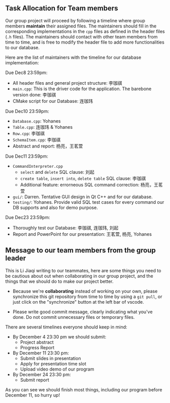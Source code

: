 
## Task Allocation for Team members
Our group project will proceed by following a timeline where group members **maintain** their assigned files. The maintainers should fill in the corresponding implementations in the `cpp` files as defined in the header files (`.h` files). The maintainers should contact with other team members from time to time, and is free to modify the header file to add more functionalities to our database. 

Here are the list of maintainers with the timeline for our database implementation:


Due Dec8 23:59pm:
- All header files and general project structure: 李珈祺
- `main.cpp`: This is the driver code for the application. The barebone version done: 李珈祺
- CMake script for our Database: 连珈玮

Due Dec10 23:59pm:
- `Database.cpp`: Yohanes
- `Table.cpp`:  连珈玮 & Yohanes
- `Row.cpp`: 李珈祺
- `SchemaItem.cpp`: 李珈祺
- Abstract and report: 杨亮，王茗萱 

Due Dec11 23:59pm:
- `CommandInterpreter.cpp`
    - `select` and `delete` SQL clause: 刘起
    - `create table`, `insert into`, `delete table` SQL clause: 李珈祺
    - Additional feature: errorneous SQL command correction: 杨亮，王茗萱 
- `gui/`: Darren. Tentative GUI design in Qt C++ and  for our database.
- `testing/`: Yohanes. Provide valid SQL test cases for every command our DB supports and also for demo purpose.

Due Dec23 23:59pm:
- Thoroughly test our Database: 李珈祺, 连珈玮, 刘起
- Report and PowerPoint for our presentation: 王茗萱, 杨亮, Yohanes 

## Message to our team members from the group leader
This is Li Jiaqi writing to our teammates, here are some things you need to be cautious about out when collaborating in our group project, and the things that we should do to make our project better.

- Because we're **collaborating** instead of working on your own, please synchronize this git repository from time to time by using a `git pull`, or just click on the "synchronize" button at the left bar of vscode.

- Please write good commit message, clearly indicating what you've done. Do not commit unnecessary files or temporary files.


There are several timelines everyone should keep in mind:
- By December 4 23:30 pm we should submit:
    - Project abstract
    - Progress Report
- By December 11 23:30 pm:
    - Submit slides in presentation
    - Apply for presentation time slot
    - Upload video demo of our program
- By December 24 23:30 pm:
    - Submit report

As you can see we should finish most things, including our program before December 11, so hurry up!
